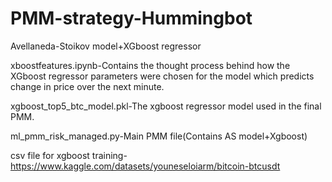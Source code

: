 # PMM-strategy-Hummingbot
Avellaneda-Stoikov model+XGboost regressor

xboostfeatures.ipynb-Contains the thought process behind how the XGboost regressor parameters were chosen for the model which predicts change in price over the next minute.

xgboost_top5_btc_model.pkl-The xgboost regressor model used in the final PMM.

ml_pmm_risk_managed.py-Main PMM file(Contains AS model+Xgboost)

csv file for xgboost training-https://www.kaggle.com/datasets/youneseloiarm/bitcoin-btcusdt
